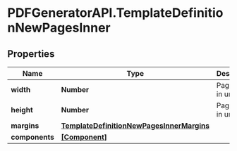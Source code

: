 # PDFGeneratorAPI.TemplateDefinitionNewPagesInner

## Properties

Name | Type | Description | Notes
------------ | ------------- | ------------- | -------------
**width** | **Number** | Page width in units | [optional] 
**height** | **Number** | Page height in units | [optional] 
**margins** | [**TemplateDefinitionNewPagesInnerMargins**](TemplateDefinitionNewPagesInnerMargins.md) |  | [optional] 
**components** | [**[Component]**](Component.md) |  | [optional] 


